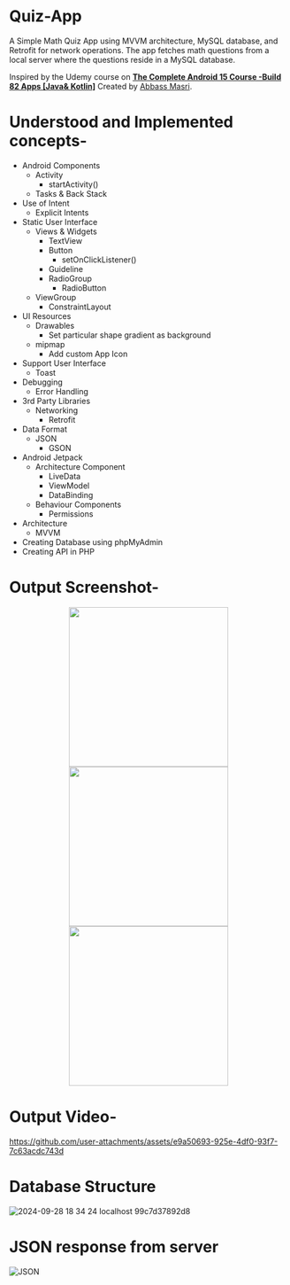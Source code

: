 # Quiz-App
A Simple Math Quiz App using MVVM architecture, MySQL database, and Retrofit for network operations. The app fetches math questions from a local server where the questions reside in a MySQL database.

Inspired by the Udemy course on [**The Complete Android 15 Course -Build 82 Apps [Java& Kotlin]**](https://www.udemy.com/course/the-complete-android-10-developer-course-mastering-android/) Created by [Abbass Masri](https://www.udemy.com/user/mahmoud-masri-7/).

# Understood and Implemented concepts-
* Android Components
  * Activity
    *  startActivity()
  * Tasks & Back Stack 
* Use of Intent
  * Explicit Intents
* Static User Interface
  * Views & Widgets
    * TextView
    * Button
      * setOnClickListener()
    * Guideline
    * RadioGroup
      * RadioButton 
  * ViewGroup
    * ConstraintLayout
* UI Resources
  * Drawables
    * Set particular shape gradient as background
  * mipmap
    * Add custom App Icon
* Support User Interface
  * Toast
* Debugging
  * Error Handling
* 3rd Party Libraries
  * Networking
    * Retrofit
* Data Format
  * JSON
    * GSON
* Android Jetpack
  * Architecture Component
    * LiveData
    * ViewModel
    * DataBinding
  * Behaviour Components
    * Permissions
* Architecture
  * MVVM
* Creating Database using phpMyAdmin
* Creating API in PHP


# Output Screenshot-
<p align="center">
<img src="https://github.com/user-attachments/assets/962b4b23-38d4-4d62-aa1a-63f582ebfd3b" width="288">
<img src="https://github.com/user-attachments/assets/ecd8e77c-5e67-4c66-9871-8fe6e9a0421a" width="288">
<img src="https://github.com/user-attachments/assets/54913740-72a3-4783-9122-ea5a68cda30b" width="288">
</p>

# Output Video-
https://github.com/user-attachments/assets/e9a50693-925e-4df0-93f7-7c63acdc743d

# Database Structure
![2024-09-28 18 34 24 localhost 99c7d37892d8](https://github.com/user-attachments/assets/457e4dff-5a76-48fe-b244-273f3d02db12)

# JSON response from server
![JSON](https://github.com/user-attachments/assets/767df6ff-f8b8-487e-a038-b543fe3d8fa8)
